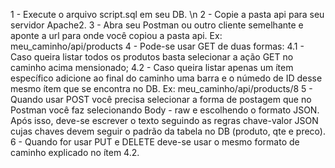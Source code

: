 1 - Execute o arquivo script.sql em seu DB. \n
2 - Copie a pasta api para seu servidor Apache2.
3 - Abra seu Postman ou outro cliente semelhante e aponte a url para onde você copiou a pasta api. Ex: meu_caminho/api/products
4 - Pode-se usar GET de duas formas:
    4.1 - Caso queira listar todos os produtos basta selecionar a ação GET no caminho acima mensionado;
    4.2 - Caso queira listar apenas um ítem específico adicione ao final do caminho uma barra e o númedo de ID desse mesmo ítem que se encontra no DB. Ex: meu_caminho/api/products/8
5 - Quando usar POST você precisa selecionar a forma de postagem que no Postman você faz selecionando Body - raw e escolhendo o formato JSON. Após isso, deve-se escrever o texto seguindo as regras chave-valor JSON cujas chaves devem seguir o padrão da tabela no DB (produto, qte e preco).
6 - Quando for usar PUT e DELETE deve-se usar o mesmo formato de caminho explicado no ítem 4.2.